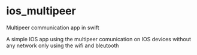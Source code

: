 # ios_multipeer
Multipeer communication app in swift

A simple IOS app using the multipeer comunication on IOS devices without any network only using the wifi and bleutooth
